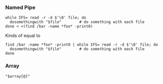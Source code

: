 
### Named Pipe
```
while IFS= read -r -d $'\0' file; do
  dosomethingwith "$file"        # do something with each file
done < <(find /bar -name *foo* -print0)
```
Kinds of equal to
```
find /bar -name *foo* -print0 | while IFS= read -r -d $'\0' file; do
  dosomethingwith "$file"        # do something with each file
done
```


### Array
```
"$array[@]"
```